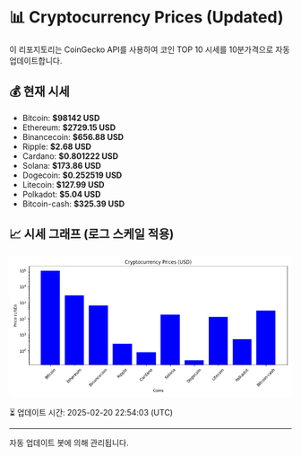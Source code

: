 
# 📊 Cryptocurrency Prices (Updated)

이 리포지토리는 CoinGecko API를 사용하여 코인 TOP 10 시세를 10분가격으로 자동 업데이트합니다.

## 💰 현재 시세
- Bitcoin: **$98142 USD**
- Ethereum: **$2729.15 USD**
- Binancecoin: **$656.88 USD**
- Ripple: **$2.68 USD**
- Cardano: **$0.801222 USD**
- Solana: **$173.86 USD**
- Dogecoin: **$0.252519 USD**
- Litecoin: **$127.99 USD**
- Polkadot: **$5.04 USD**
- Bitcoin-cash: **$325.39 USD**

## 📈 시세 그래프 (로그 스케일 적용)
![Crypto Prices](crypto_prices.png)

⏳ 업데이트 시간: 2025-02-20 22:54:03 (UTC)

---
자동 업데이트 봇에 의해 관리됩니다.
